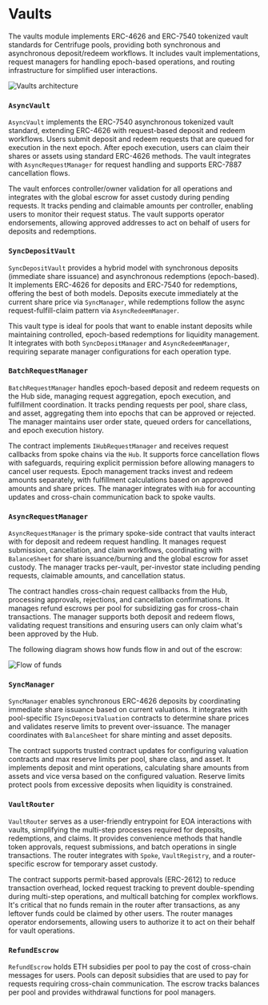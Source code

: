 # Vaults

The vaults module implements ERC-4626 and ERC-7540 tokenized vault standards for Centrifuge pools, providing both synchronous and asynchronous deposit/redeem workflows. It includes vault implementations, request managers for handling epoch-based operations, and routing infrastructure for simplified user interactions.

![Vaults architecture](http://www.plantuml.com/plantuml/proxy?cache=no&src=https://raw.githubusercontent.com/centrifuge/protocol/refs/heads/readme-updates/docs/architecture/vaults/vaults.puml)

### `AsyncVault`

`AsyncVault` implements the ERC-7540 asynchronous tokenized vault standard, extending ERC-4626 with request-based deposit and redeem workflows. Users submit deposit and redeem requests that are queued for execution in the next epoch. After epoch execution, users can claim their shares or assets using standard ERC-4626 methods. The vault integrates with `AsyncRequestManager` for request handling and supports ERC-7887 cancellation flows.

The vault enforces controller/owner validation for all operations and integrates with the global escrow for asset custody during pending requests. It tracks pending and claimable amounts per controller, enabling users to monitor their request status. The vault supports operator endorsements, allowing approved addresses to act on behalf of users for deposits and redemptions.

### `SyncDepositVault`

`SyncDepositVault` provides a hybrid model with synchronous deposits (immediate share issuance) and asynchronous redemptions (epoch-based). It implements ERC-4626 for deposits and ERC-7540 for redemptions, offering the best of both models. Deposits execute immediately at the current share price via `SyncManager`, while redemptions follow the async request-fulfill-claim pattern via `AsyncRedeemManager`.

This vault type is ideal for pools that want to enable instant deposits while maintaining controlled, epoch-based redemptions for liquidity management. It integrates with both `SyncDepositManager` and `AsyncRedeemManager`, requiring separate manager configurations for each operation type.

### `BatchRequestManager`

`BatchRequestManager` handles epoch-based deposit and redeem requests on the Hub side, managing request aggregation, epoch execution, and fulfillment coordination. It tracks pending requests per pool, share class, and asset, aggregating them into epochs that can be approved or rejected. The manager maintains user order state, queued orders for cancellations, and epoch execution history.

The contract implements `IHubRequestManager` and receives request callbacks from spoke chains via the `Hub`. It supports force cancellation flows with safeguards, requiring explicit permission before allowing managers to cancel user requests. Epoch management tracks invest and redeem amounts separately, with fulfillment calculations based on approved amounts and share prices. The manager integrates with `Hub` for accounting updates and cross-chain communication back to spoke vaults.

### `AsyncRequestManager`

`AsyncRequestManager` is the primary spoke-side contract that vaults interact with for deposit and redeem request handling. It manages request submission, cancellation, and claim workflows, coordinating with `BalanceSheet` for share issuance/burning and the global escrow for asset custody. The manager tracks per-vault, per-investor state including pending requests, claimable amounts, and cancellation status.

The contract handles cross-chain request callbacks from the Hub, processing approvals, rejections, and cancellation confirmations. It manages refund escrows per pool for subsidizing gas for cross-chain transactions. The manager supports both deposit and redeem flows, validating request transitions and ensuring users can only claim what's been approved by the Hub.

The following diagram shows how funds flow in and out of the escrow:

![Flow of funds](http://www.plantuml.com/plantuml/proxy?cache=no&src=https://raw.githubusercontent.com/centrifuge/protocol/refs/heads/readme-updates/docs/architecture/vaults/flow-of-funds.puml)

### `SyncManager`

`SyncManager` enables synchronous ERC-4626 deposits by coordinating immediate share issuance based on current valuations. It integrates with pool-specific `ISyncDepositValuation` contracts to determine share prices and validates reserve limits to prevent over-issuance. The manager coordinates with `BalanceSheet` for share minting and asset deposits.

The contract supports trusted contract updates for configuring valuation contracts and max reserve limits per pool, share class, and asset. It implements deposit and mint operations, calculating share amounts from assets and vice versa based on the configured valuation. Reserve limits protect pools from excessive deposits when liquidity is constrained.

### `VaultRouter`

`VaultRouter` serves as a user-friendly entrypoint for EOA interactions with vaults, simplifying the multi-step processes required for deposits, redemptions, and claims. It provides convenience methods that handle token approvals, request submissions, and batch operations in single transactions. The router integrates with `Spoke`, `VaultRegistry`, and a router-specific escrow for temporary asset custody.

The contract supports permit-based approvals (ERC-2612) to reduce transaction overhead, locked request tracking to prevent double-spending during multi-step operations, and multicall batching for complex workflows. It's critical that no funds remain in the router after transactions, as any leftover funds could be claimed by other users. The router manages operator endorsements, allowing users to authorize it to act on their behalf for vault operations.

### `RefundEscrow`

`RefundEscrow` holds ETH subsidies per pool to pay the cost of cross-chain messages for users. Pools can deposit subsidies that are used to pay for requests requiring cross-chain communication. The escrow tracks balances per pool and provides withdrawal functions for pool managers.